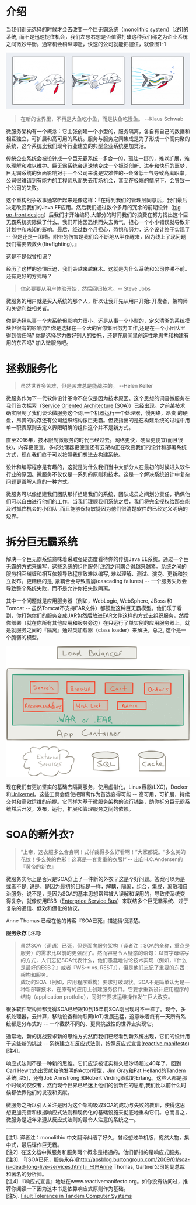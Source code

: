 介绍
=============================

当我们别无选择的时候才会去改变一个巨无霸系统（[monolithic system](https://en.wikipedia.org/wiki/Monolithic_application)）[*注1*]的系统, 而不是迅速捉住机会，我们左思右想是否值得打破这种我们称之为企业系统之间微妙平衡。通常机会稍纵即逝，快速的公司就能把握住，就像图1-1

![](images/slow_fast_fish.png)

> 在新的世界里，不再是大鱼吃小鱼，而是快鱼吃慢鱼。 --Klaus Schwab

微服务架构有一个概念：它主张创建一个小型的，服务隔离，各自有自己的数据和相互独立，可扩展和高可用的系统。服务与服务之间集成是为了形成一个高内聚的系统，这个系统比我们现今行业建立的典型企业系统更加灵活。

传统企业系统会被设计成一个巨无霸系统--多合一的，孤注一掷的，难以扩展，难以理解和难以维护。巨无霸系统会迅速地变成一个扼杀创新、进步和快乐的噩梦，巨无霸系统的负面影响对于一个公司来说是灾难性的--会降低士气导致高离职率，公司很难请到有能力的工程师从而失去市场机会，甚至在极端的情况下，会导致一个公司的失败。

这个重构战争故事通常听起来是像这样：『在得到我们的管理层同意后，我们最后决定改变我们的Java EE应用。然后我们通过数个多月的冗余的前期设计（[big up-front design](http://www.agilemodeling.com/essays/bmuf.htm)）后我们才开始编码,大部分的时间我们的浪费在努力找出这个巨无霸系统实际做了什么。我们开始因恐惧而失去勇气，担心一个小小错误就导致非计划中和未知的影响。最后，经过数个月担心，恐惧和努力，这个设计终于实现了 --  但是还是一团糟。附带的伤害是我们会不断地从半夜醒来，因为线上了现问题我们需要去救火(firefighting)。』

这是不是似曾相识？

经历了这样的恐惧压迫，我们会越来越麻木。这就是为什么系统和公司停滞不前。还有更好的方式吗？

> 你必要要从用户体验开始，然后回归技术。-- Steve Jobs

微服务的用户就是买入系统的那个人，所以让我开先从用户开始: 开发者，架构师和关键利益相关者。

你是选择从事一个大系统但影响力很小，还是从事一个小型的，定义清晰的系统模块但很有的影响力? 你是选择在一个大的官僚集团努力工作,还是在一个小团队里得到信任吗? 你是选择尽力做好别人的委托，还是在房间里创造性地思考和构建有用的东西吗? 加入微服务吧。

拯救服务化
=============================

> 虽然世界多苦难，但是苦难总是能战胜的。 --Helen Keller

微服务作为下一代软件设计革命不仅仅是因为技术原因。这个思想的词语微服务在我们首次探索（[Service Oriented Architecture (SOA)](https://en.wikipedia.org/wiki/Service-oriented_architecture)）已经出现。之前某技术确实限制了我们谈论微服务这个词,一个机器运行一个处理器，慢网络，昂贵
的硬盘，昂贵的内存还有公司组织结构像巨无霸。但要指出的是在构建系统的过程中用单一职责原则去定义界限明确的组件这个并不是新方式。

直至2016年，技术限制微服务的时代已经过去。网络更快，硬盘更便宜(而且很快)，内存更便宜，多核处理器更便宜还有云架构正在改变我们的设计和部署系统方式，现在我们终于可以按照我们想法去构建系统。

设计和编写程序是有趣的，这就是为什么我们当中大部分人在最初的时候进入软件行业的原因。微服务不仅仅是一系列的原则和技术。这是一个解决系统设计中复杂问题更善解人意的一种方式。

微服务可以像组建我们团队那样组建我们的系统，团队成员之间划分责任，确保他们可以自由进行他们的工作。当我们理顺我们系统之后，我们将完全授权给那些能及时抓住机会的小团队 ,而且能够保持敏捷因为他们很清楚软件的已经定义明确的边界。

拆分巨无霸系统
=============================

解决一个巨无霸系统意味着采取强硬态度看待你的传统Java EE系统。通过一个巨无霸的方式来编写，这些系统的组件服务[*注2*]之间耦合得越来越紧。系统之间的服务相互纠缠和相互依赖导致程序致难以编写, 难以理解、测试、演变、更新和独立发布。更糟糕的是, 紧耦合会导致雪崩(cascading failures) -- 一个服务失败会导致整个系统失败，而不是允许你把失败隔离。 

其中一个问题就是应用服务器（例如，WebLogic, WebSphere, JBoss 和 Tomcat -- 虽然Tomcat不支持EAR文件）都鼓励这种巨无霸模型。他们乐于看到，你打包你们的服务变成JAR包然后放进EAR文件这样的方式去组织服务，然后你部署（就在你所有其他应用和服务旁边）在只运行了单实例的应用服务器上，就是就服务之间的『隔离』通过类加载器（class loader）来解决。总之, 这个是一个脆弱的模型。

![](images/ClassicJ2eeAPP.png)

现在我们有更加坚实的基础去隔离服务，使用虚拟化，Linux容器(LXC)，Docker和[Unikernel](http://unikernel.org)。这些工具会促使把隔离作为首选变得可能 -- 高可用，可扩展，持续交付和高效运维的前提。它同样为基于微服务架构的流行铺路，助你拆分巨无霸系统然后开发，发布，运行，扩展和管理服务之间的依赖。

SOA的新外衣?
==============================

> “上帝，这衣服多么合身啊！式样裁得多么好看啊！”大家都说。“多么美的花纹！多么美的色彩！这真是一套贵重的衣服!“ -- 出自H.C.Andersen的『黄帝的新衣』

微服务实际上是否只是SOA穿上了一件新的外衣？这是个好问题。答案可以为是或者不是, 说是，是因为最初的目标是一样，解耦，隔离，组合，集成，离散和自治服务。说不是，是因为SOA的基本思想常常被人误解和误用的，导致使系统变得复杂，就像使用ESB（[Enterprice Service Bus](https://en.wikipedia.org/wiki/Enterprise_service_bus)）来联结多个巨无霸系统、过于复杂的通信、低效和僵化的协议。

Anne Thomas 已经在他的博客『SOA已死』描述得很清楚。    

**服务永存** [*注3*]: 

> 虽然SOA（词语）已死，但是面向服务架构（译者注：SOA的全称，重点是服务）的需求比以前的更强烈了。然而容易令人疑惑的语句：以首字母缩写的方式，人们忘记SOA代表什么，他们愚蠢地讨论技术实现（例如，『什么是最好的ESB？』或者『WS-* vs. REST』），但是他们忘记了重要的东西：架构和服务。    
成功的SOA（例如，应用程序重构）要求打破现状。SOA不是简单认为是一种新部署技术，在原有的应用上创建服务接口。它要求重新设计应用程序的结构（application protfolio），同时它要求运维操作发生巨大改变。

很多软件架构师都觉得SOA已经跟10到15年前SOA刚出现时不一样了。现今，多核处理器，云计算，移动设备和物联网(IoT)发展迅猛，这意味着终有一天所有系统都是分布式的 -- 一个截然不同的、更具挑战性的世界去实现它。

通常地，新的挑战要求新的思维方式然而我们已经看到新系统出现，它们的设计用于这些新的挑战 -- 系统建立在反应式法则，按照反应式宣言([reactive manifesto](http://www.reactivemanifesto.org))[注4]。

响应式法则不是一种新的思维。它们应该被证实和久经沙场超过40年了，回到Carl Hewitt杰出贡献和他发明的Actor模型，Jim Gray和Pat Helland的Tandem系统[*注5*]，还有Job Armstrong 和Robert Virding贡献的Erlang。这些人都是那个时候的佼佼者，然而现今世界已经迷上他们的创新性的思想,我们比以前什么时候都依靠他们的发现和贡献。

微服务之所以引人关注是因为这个架构吸取SOA的成功与失败的教训，使得这思想更加完善和根据响应式法则和现代化的基础设施来彻底地重构它们。总而言之，微服务是近年来遵从反应式法则的最令人注意的系统之一。

-----------------------------------------------------

[注1]. 译者注：monolithic 中文翻译纠结了好久，曾经想过单机版，庞然大物，集中式，最后译作巨无霸。     
[注2]. 在这文档中微服务和服务两个概念是相通的。他们都指的是响应式服务。     
[注3]. 『[SOA已死，服务永存)[http://apsblog.burtongroup.com/2009/01/soa-is-dead-long-live-services.html]』出自Anne Thomas, Gartner公司的副总裁和著名的分析师。    
[注4].『响应式宣言』地址在www.reactivemanifesto.org。如你没有访问过，推荐你阅读一下因为这本书是依靠响应式原则作为基础。    
[注5]. [Fault Tolerance in Tandem Computer Systems](http://www.hpl.hp.com/techreports/tandem/TR-86.2.pdf)

